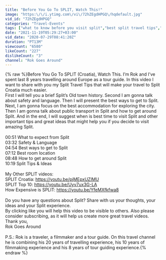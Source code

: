```yaml
---
title: "Before You Go To SPLIT, Watch This!"
image: "https:\/\/i.ytimg.com\/vi\/72hZEgdHPGQ\/hqdefault.jpg"
vid_id: "72hZEgdHPGQ"
categories: "Travel-Events"
tags: ["what to know before you visit split","best split travel tips","split good to know"]
date: "2021-11-19T05:29:27+03:00"
vid_date: "2020-07-29T08:41:20Z"
duration: "PT13M"
viewcount: "6580"
likeCount: "227"
dislikeCount: "3"
channel: "Rok Goes Around"
---
```

{% raw %}Before You Go To SPLIT (Croatia), Watch This. I’m Rok and I’ve spent last 8 years travelling around Europe as a tour guide. In this video I want to share with you my Split Travel Tips that will make your travel to Split Croatia much easier. <br /> First I will tell you a brief Split’s Old town history. Second I am gonna talk about safety and language. Then I will present the best ways to get to Split. Next, I am gonna focus on the best accommodation for exploring the city. Then I am gonna talk about public transport in Split and how to get around Split. And in the end, I will suggest when is best time to visit Split and other important tips and great ideas that might help you if you decide to visit amazing Split.<br /><br />00:51 What to expect from Split<br />03:32 Safety &amp; Language <br />04:54 Best ways to get to Split <br />07:12 Best room location<br />08:48 How to get around Split<br />10:19 Split Tips &amp; Ideas<br /><br />My Other SPLIT videos:<br />SPLIT Croatia: <a rel="nofollow" target="blank" href="https://youtu.be/pjMEpxUZIMU">https://youtu.be/pjMEpxUZIMU</a><br />SPLIT Top 10: <a rel="nofollow" target="blank" href="https://youtu.be/Uyv7ux3G-LA">https://youtu.be/Uyv7ux3G-LA</a><br />How Expensive is SPLIT: <a rel="nofollow" target="blank" href="https://youtu.be/YfeMXfkfwa8">https://youtu.be/YfeMXfkfwa8</a><br /><br />Do you have any questions about Split? Share with us your thoughts, your ideas and your Split experience. <br />By clicking like you will help this video to be visible to others. Also please consider subscribing, as it will help us create more great travel videos.<br />Thank you,<br />Rok Goes Around<br /><br />P.S.: Rok is a traveler, a filmmaker and a tour guide. On this travel channel he is combining his 20 years of travelling experience, his 10 years of filmmaking experience and his 8 years of tour guiding experience.{% endraw %}
